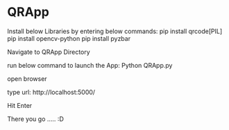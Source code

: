 # QRApp
Install below Libraries by entering below commands:
pip install qrcode[PIL]
pip install opencv-python
pip install pyzbar

Navigate to QRApp Directory

run below command to launch the App:
Python QRApp.py

open browser 

type url:
http://localhost:5000/

Hit Enter


There you go ..... :D
